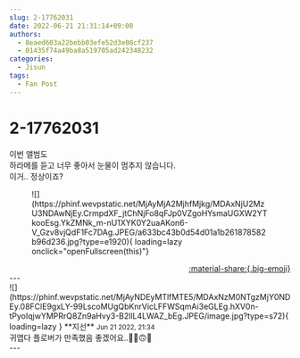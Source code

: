 ```yaml
---
slug: 2-17762031
date: 2022-06-21 21:31:14+09:00
authors:
  - 8eaed603a22bebb03efe52d3e08cf237
  - 01435f74a49ba8a519705ad242348232
categories:
  - Jisun
tags:
  - Fan Post
---
```


# 2-17762031

<div class="post-container" markdown="1">
<div class="content-container md-sidebar__scrollwrap" markdown="1">

이번 앨범도<br>하라메를 듣고 너무 좋아서 눈물이 멈추지 않습니다.<br>이거.. 정상이죠?
<figure markdown="1">
![](https://phinf.wevpstatic.net/MjAyMjA2MjhfMjkg/MDAxNjU2MzU3NDAwNjEy.CrmpdXF_jtChNjFo8qFJp0VZgoHYsmaUGXW2YTkooEsg.YkZMNk_m-nU1XYK0Y2uaAKon6-V_Gzv8vjQdF1Fc7DAg.JPEG/a633bc43b0d54d01a1b261878582b96d236.jpg?type=e1920){ loading=lazy onclick="openFullscreen(this)"}
</figure>


</div>
</div>

<div style="text-align: right;" markdown="1">
<a href="https://weverse.io/fromis9/fanpost/2-17762031" style="text-align: right;">:material-share:{.big-emoji}</a>
</div>
---

<div class="comments-container md-sidebar__scrollwrap" markdown="1">
<div class="comment" markdown="1">
<div class='id-container' markdown="1">
![](https://phinf.wevpstatic.net/MjAyNDEyMTlfMTE5/MDAxNzM0NTgzMjY0NDEy.08FClE9gxLY-99LscoMUgQbKnrVicLFFWSqmAi3eGLEg.hXV0n-tPyoIqjwYMPRrQ8Zn9aHvy3-B2llL4LWAZ_bEg.JPEG/image.jpg?type=s72){ loading=lazy }
**<span class="artist">지선</span>** <small>Jun 21 2022, 21:34</small><br>
</div>
<div class='comment-body' markdown="1">
귀엽다 플로버가 만족했음 좋겠어요..😵‍💫🙃🥹
</div>
</div>
</div>
---
